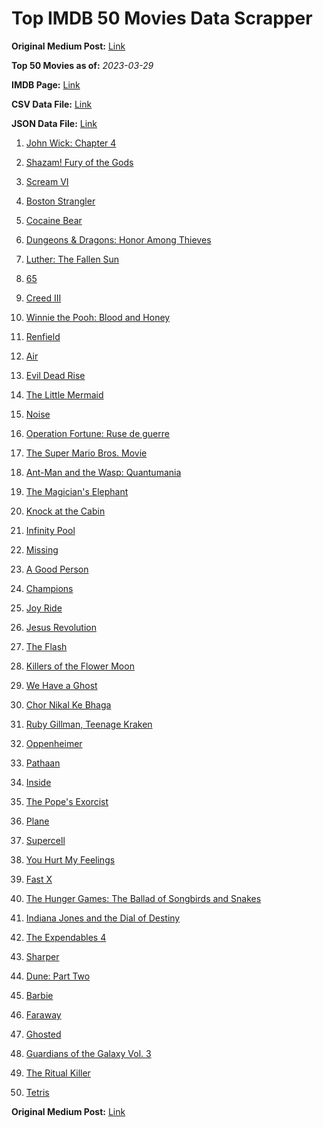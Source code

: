 # Top IMDB 50 Movies Data Scrapper

**Original Medium Post:** [Link](https://medium.com/@nishantsahoo/which-movie-should-i-watch-5c83a3c0f5b1) 

**Top 50 Movies as of:** _2023-03-29_

**IMDB Page:** [Link](http://www.imdb.com/search/title?release_date=2023,2023&title_type=feature)

**CSV Data File:** [Link](/Data/data.csv)

**JSON Data File:** [Link](/Data/data.json)

1. [John Wick: Chapter 4](https://www.imdb.com/title/tt10366206/?ref_=adv_li_tt)

2. [Shazam! Fury of the Gods](https://www.imdb.com/title/tt10151854/?ref_=adv_li_tt)

3. [Scream VI](https://www.imdb.com/title/tt17663992/?ref_=adv_li_tt)

4. [Boston Strangler](https://www.imdb.com/title/tt2560078/?ref_=adv_li_tt)

5. [Cocaine Bear](https://www.imdb.com/title/tt14209916/?ref_=adv_li_tt)

6. [Dungeons & Dragons: Honor Among Thieves](https://www.imdb.com/title/tt2906216/?ref_=adv_li_tt)

7. [Luther: The Fallen Sun](https://www.imdb.com/title/tt3155298/?ref_=adv_li_tt)

8. [65](https://www.imdb.com/title/tt12261776/?ref_=adv_li_tt)

9. [Creed III](https://www.imdb.com/title/tt11145118/?ref_=adv_li_tt)

10. [Winnie the Pooh: Blood and Honey](https://www.imdb.com/title/tt19623240/?ref_=adv_li_tt)

11. [Renfield](https://www.imdb.com/title/tt11358390/?ref_=adv_li_tt)

12. [Air](https://www.imdb.com/title/tt16419074/?ref_=adv_li_tt)

13. [Evil Dead Rise](https://www.imdb.com/title/tt13345606/?ref_=adv_li_tt)

14. [The Little Mermaid](https://www.imdb.com/title/tt5971474/?ref_=adv_li_tt)

15. [Noise](https://www.imdb.com/title/tt21326658/?ref_=adv_li_tt)

16. [Operation Fortune: Ruse de guerre](https://www.imdb.com/title/tt7985704/?ref_=adv_li_tt)

17. [The Super Mario Bros. Movie](https://www.imdb.com/title/tt6718170/?ref_=adv_li_tt)

18. [Ant-Man and the Wasp: Quantumania](https://www.imdb.com/title/tt10954600/?ref_=adv_li_tt)

19. [The Magician's Elephant](https://www.imdb.com/title/tt2560092/?ref_=adv_li_tt)

20. [Knock at the Cabin](https://www.imdb.com/title/tt15679400/?ref_=adv_li_tt)

21. [Infinity Pool](https://www.imdb.com/title/tt10365998/?ref_=adv_li_tt)

22. [Missing](https://www.imdb.com/title/tt10855768/?ref_=adv_li_tt)

23. [A Good Person](https://www.imdb.com/title/tt14153080/?ref_=adv_li_tt)

24. [Champions](https://www.imdb.com/title/tt15339570/?ref_=adv_li_tt)

25. [Joy Ride](https://www.imdb.com/title/tt15268244/?ref_=adv_li_tt)

26. [Jesus Revolution](https://www.imdb.com/title/tt10098448/?ref_=adv_li_tt)

27. [The Flash](https://www.imdb.com/title/tt0439572/?ref_=adv_li_tt)

28. [Killers of the Flower Moon](https://www.imdb.com/title/tt5537002/?ref_=adv_li_tt)

29. [We Have a Ghost](https://www.imdb.com/title/tt7798604/?ref_=adv_li_tt)

30. [Chor Nikal Ke Bhaga](https://www.imdb.com/title/tt22297828/?ref_=adv_li_tt)

31. [Ruby Gillman, Teenage Kraken](https://www.imdb.com/title/tt27155038/?ref_=adv_li_tt)

32. [Oppenheimer](https://www.imdb.com/title/tt15398776/?ref_=adv_li_tt)

33. [Pathaan](https://www.imdb.com/title/tt12844910/?ref_=adv_li_tt)

34. [Inside](https://www.imdb.com/title/tt14781036/?ref_=adv_li_tt)

35. [The Pope's Exorcist](https://www.imdb.com/title/tt13375076/?ref_=adv_li_tt)

36. [Plane](https://www.imdb.com/title/tt5884796/?ref_=adv_li_tt)

37. [Supercell](https://www.imdb.com/title/tt10559102/?ref_=adv_li_tt)

38. [You Hurt My Feelings](https://www.imdb.com/title/tt15771916/?ref_=adv_li_tt)

39. [Fast X](https://www.imdb.com/title/tt5433140/?ref_=adv_li_tt)

40. [The Hunger Games: The Ballad of Songbirds and Snakes](https://www.imdb.com/title/tt10545296/?ref_=adv_li_tt)

41. [Indiana Jones and the Dial of Destiny](https://www.imdb.com/title/tt1462764/?ref_=adv_li_tt)

42. [The Expendables 4](https://www.imdb.com/title/tt3291150/?ref_=adv_li_tt)

43. [Sharper](https://www.imdb.com/title/tt12573454/?ref_=adv_li_tt)

44. [Dune: Part Two](https://www.imdb.com/title/tt15239678/?ref_=adv_li_tt)

45. [Barbie](https://www.imdb.com/title/tt1517268/?ref_=adv_li_tt)

46. [Faraway](https://www.imdb.com/title/tt18747542/?ref_=adv_li_tt)

47. [Ghosted](https://www.imdb.com/title/tt15326988/?ref_=adv_li_tt)

48. [Guardians of the Galaxy Vol. 3](https://www.imdb.com/title/tt6791350/?ref_=adv_li_tt)

49. [The Ritual Killer](https://www.imdb.com/title/tt13141250/?ref_=adv_li_tt)

50. [Tetris](https://www.imdb.com/title/tt12758060/?ref_=adv_li_tt)

**Original Medium Post:** [Link](https://medium.com/@nishantsahoo/which-movie-should-i-watch-5c83a3c0f5b1) 
